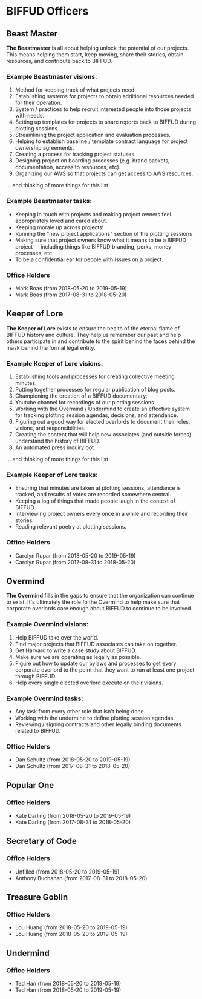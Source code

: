# BIFFUD Officers

## Beast Master

**The Beastmaster** is all about helping unlock the potential of our projects. This means helping them start, keep moving, share their stories, obtain resources, and contribute back to BIFFUD.

### Example Beastmaster visions:

1. Method for keeping track of what projects need.
2. Establishing systems for projects to obtain additional resources needed for their operation.
3. System / practices to help recruit interested people into those projects with needs.
4. Setting up templates for projects to share reports back to BIFFUD during plotting sessions.
5. Streamlining the project application and evaluation processes.
6. Helping to establish baseline / template contract language for project ownership agreements.
7. Creating a process for tracking project statuses.
8. Designing project on boarding processes (e.g. brand packets, documentation, access to resources, etc).
9. Organizing our AWS so that projects can get access to AWS resources.

... and thinking of more things for this list

### Example Beastmaster tasks:

* Keeping in touch with projects and making project owners feel appropriately loved and cared about.
* Keeping morale up across projects!
* Running the "new project applications" section of the plotting sessions
* Making sure that project owners know what it means to be a BIFFUD project -- including things like BIFFUD branding, perks, money processes, etc.
* To be a confidential ear for people with issues on a project.

### Office Holders

* Mark Boas (from 2018-05-20 to 2019-05-19)
* Mark Boas (from 2017-08-31 to 2018-05-20)

## Keeper of Lore

**The Keeper of Lore** exists to ensure the health of the eternal flame of BIFFUD history and culture.  They help us remember our past and help others participate in and contribute to the spirit behind the faces behind the mask behind the formal legal entity.

### Example Keeper of Lore visions:

1. Establishing tools and processes for creating collective meeting minutes.
2. Putting together processes for regular publication of blog posts.
3. Championing the creation of a BIFFUD documentary.
4. Youtube channel for recordings of our plotting sessions.
5. Working with the Overmind / Undermind to create an effective system for tracking plotting session agendas, decisions, and attendance.
6. Figuring out a good way for elected overlords to document their roles, visions, and responsibilities.
7. Creating the content that will help new associates (and outside forces) understand the history of BIFFUD.
8. An automated press inquiry bot.

... and thinking of more things for this list

### Example Keeper of Lore tasks:

* Ensuring that minutes are taken at plotting sessions, attendance is tracked, and results of votes are recorded somewhere central.
* Keeping a log of things that made people laugh in the context of BIFFUD.
* Interviewing project owners every once in a while and recording their stories.
* Reading relevant poetry at plotting sessions.

### Office Holders

* Carolyn Rupar (from 2018-05-20 to 2019-05-19)
* Carolyn Rupar (from 2017-08-31 to 2018-05-20)

## Overmind

**The Overmind** fills in the gaps to ensure that the organization can continue to exist.  It's ultimately the role fo the Overmind to help make sure that corporate overlords care enough about BIFFUD to continue to be involved.

### Example Overmind visions:

1. Help BIFFUD take over the world.
2. Find major projects that BIFFUD associates can take on together.
3. Get Harvard to write a case study about BIFFUD.
4. Make sure we are operating as legally as possible.
5. Figure out how to update our bylaws and processes to get every corporate overlord to the point that they want to run at least one project through BIFFUD.
6. Help every single elected overlord execute on their visions.

### Example Overmind tasks:

* Any task from every other role that isn't being done.
* Working with the undermine to define plotting session agendas.
* Reviewing / signing contracts and other legally binding documents related to BIFFUD.

### Office Holders

* Dan Schultz (from 2018-05-20 to 2019-05-19)
* Dan Schultz (from 2017-08-31 to 2018-05-20)

## Popular One

### Office Holders

* Kate Darling (from 2018-05-20 to 2019-05-19)
* Kate Darling (from 2017-08-31 to 2018-05-20)

## Secretary of Code

### Office Holders

* Unfilled (from 2018-05-20 to 2019-05-19)
* Anthony Buchanan (from 2017-08-31 to 2018-05-20)

## Treasure Goblin

### Office Holders

* Lou Huang (from 2018-05-20 to 2019-05-19)
* Lou Huang (from 2018-05-20 to 2019-05-19)

## Undermind

### Office Holders

* Ted Han (from 2018-05-20 to 2019-05-19)
* Ted Han (from 2018-05-20 to 2019-05-19)
